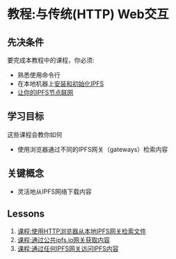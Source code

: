 # 教程:与传统(HTTP) Web交互

## 先决条件

要完成本教程中的课程，你必须:

* 熟悉使用命令行
* 在本地机器上[安装和初始化IPFS](../install-ipfs/)
* [让你的IPFS节点联网](../going-online/)

## 学习目标

这些课程会教你如何

* 使用浏览器通过不同的IPFS网关（gateways）检索内容

## 关键概念

* 灵活地从IPFS网络下载内容

## Lessons

1. [课程:使用HTTP浏览器从本地IPFS网关检索文件]()
2. [课程:通过公共ipfs.io网关获取内容]()
3. [课程:通过任何IPFS网关访问IPFS内容](other-gateways.md)
